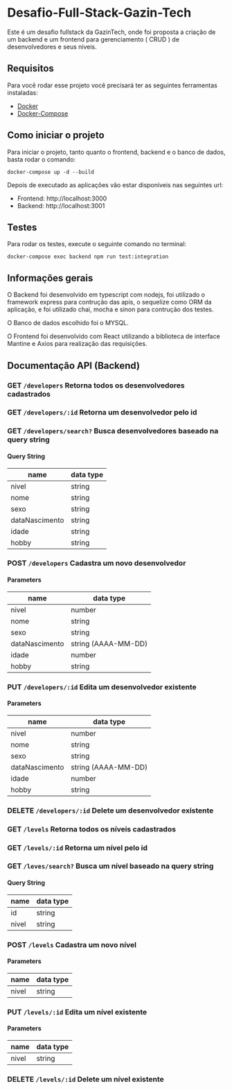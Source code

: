 # Desafio-Full-Stack-Gazin-Tech
Este é um desafio fullstack da GazinTech, onde foi proposta a criação de um backend e um frontend para gerenciamento ( CRUD ) de desenvolvedores e seus níveis.

## Requisitos

Para você rodar esse projeto você precisará ter as seguintes ferramentas instaladas:
- [Docker](https://docs.docker.com/engine/install/)
- [Docker-Compose](https://docs.docker.com/compose/install/)

## Como iniciar o projeto

Para iniciar o projeto, tanto quanto o frontend, backend e o banco de dados, basta rodar o comando:
```
docker-compose up -d --build
```

Depois de executado as aplicações vão estar disponíveis nas seguintes url:
- Frontend: http://localhost:3000
- Backend: http://localhost:3001

## Testes

Para rodar os testes, execute o seguinte comando no terminal:

```
docker-compose exec backend npm run test:integration
```

## Informações gerais

O Backend foi desenvolvido em typescript com nodejs, foi utilizado o framework express para contrução das apis, o sequelize como ORM da aplicação, e foi utilizado chai, mocha e sinon para contrução dos testes.

O Banco de dados escolhido foi o MYSQL.

O Frontend foi desenvolvido com React utilizando a biblioteca de interface Mantine e Axios para realização das requisições.

## Documentação API (Backend)

### GET `/developers` Retorna todos os desenvolvedores cadastrados
### GET `/developers/:id` Retorna um desenvolvedor pelo id
### GET `/developers/search?` Busca desenvolvedores baseado na query string
#### Query String
| name      | data type               |
|-----------|-------------------------|
| nivel     | string   |
| nome      | string   |
| sexo      | string   |
| dataNascimento      | string   |
| idade      | string   |
| hobby      | string   |

### POST `/developers` Cadastra um novo desenvolvedor
#### Parameters
| name      | data type               |
|-----------|-------------------------|
| nivel     | number   |
| nome      | string   |
| sexo      | string   |
| dataNascimento      | string (AAAA-MM-DD)   |
| idade      | number   |
| hobby      | string   |

### PUT `/developers/:id` Edita um desenvolvedor existente
#### Parameters
| name      | data type               |
|-----------|-------------------------|
| nivel     | number   |
| nome      | string   |
| sexo      | string   |
| dataNascimento      | string (AAAA-MM-DD)   |
| idade      | number   |
| hobby      | string   |

### DELETE `/developers/:id` Delete um desenvolvedor existente

### GET `/levels` Retorna todos os níveis cadastrados
### GET `/levels/:id` Retorna um nível pelo id
### GET `/leves/search?` Busca um nível baseado na query string
#### Query String
| name      | data type               |
|-----------|-------------------------|
| id        | string   |
| nivel     | string   |

### POST `/levels` Cadastra um novo nível
#### Parameters
| name      | data type               |
|-----------|-------------------------|
| nivel     | string   |

### PUT `/levels/:id` Edita um nível existente
#### Parameters
| name      | data type               |
|-----------|-------------------------|
| nivel     | string   |

### DELETE `/levels/:id` Delete um nível existente


